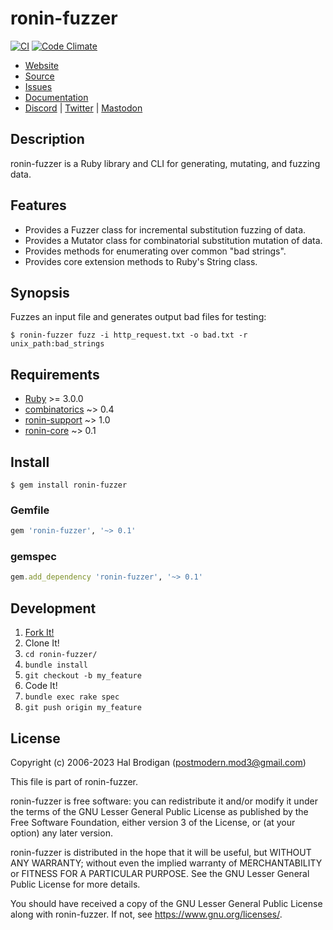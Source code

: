 # ronin-fuzzer

[![CI](https://github.com/ronin-rb/ronin-fuzzer/actions/workflows/ruby.yml/badge.svg)](https://github.com/ronin-rb/ronin-fuzzer/actions/workflows/ruby.yml)
[![Code Climate](https://codeclimate.com/github/ronin-rb/ronin-fuzzer.svg)](https://codeclimate.com/github/ronin-rb/ronin-fuzzer)

* [Website](https://ronin-rb.dev/)
* [Source](https://github.com/ronin-rb/ronin-fuzzer)
* [Issues](https://github.com/ronin-rb/ronin-fuzzer/issues)
* [Documentation](https://ronin-rb.dev/docs/ronin-fuzzer/frames)
* [Discord](https://discord.gg/6WAb3PsVX9) |
  [Twitter](https://twitter.com/ronin_rb) |
  [Mastodon](https://infosec.exchange/@ronin_rb)

## Description

ronin-fuzzer is a Ruby library and CLI for generating, mutating, and fuzzing
data.

## Features

* Provides a Fuzzer class for incremental substitution fuzzing of data.
* Provides a Mutator class for combinatorial substitution mutation of data.
* Provides methods for enumerating over common "bad strings".
* Provides core extension methods to Ruby's String class.

## Synopsis

Fuzzes an input file and generates output bad files for testing:

```shell
$ ronin-fuzzer fuzz -i http_request.txt -o bad.txt -r unix_path:bad_strings
```

## Requirements

* [Ruby] >= 3.0.0
* [combinatorics] ~> 0.4
* [ronin-support] ~> 1.0
* [ronin-core] ~> 0.1

## Install

```shell
$ gem install ronin-fuzzer
```

### Gemfile

```ruby
gem 'ronin-fuzzer', '~> 0.1'
```

### gemspec

```ruby
gem.add_dependency 'ronin-fuzzer', '~> 0.1'
```

## Development

1. [Fork It!](https://github.com/ronin-rb/ronin-fuzzer/fork)
2. Clone It!
3. `cd ronin-fuzzer/`
4. `bundle install`
5. `git checkout -b my_feature`
6. Code It!
7. `bundle exec rake spec`
8. `git push origin my_feature`

## License

Copyright (c) 2006-2023 Hal Brodigan (postmodern.mod3@gmail.com)

This file is part of ronin-fuzzer.

ronin-fuzzer is free software: you can redistribute it and/or modify
it under the terms of the GNU Lesser General Public License as published
by the Free Software Foundation, either version 3 of the License, or
(at your option) any later version.

ronin-fuzzer is distributed in the hope that it will be useful,
but WITHOUT ANY WARRANTY; without even the implied warranty of
MERCHANTABILITY or FITNESS FOR A PARTICULAR PURPOSE.  See the
GNU Lesser General Public License for more details.

You should have received a copy of the GNU Lesser General Public License
along with ronin-fuzzer.  If not, see <https://www.gnu.org/licenses/>.

[Ruby]: https://www.ruby-lang.org
[combinatorics]: https://github.com/postmodern/combinatorics#readme
[ronin-support]: https://github.com/ronin-rb/ronin-support#readme
[ronin-core]: https://github.com/ronin-rb/ronin-core#readme
